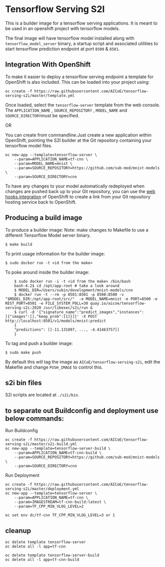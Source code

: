 # Tensorflow Serving S2I #

This is a builder image for a tensorflow serving applications. It is
meant to be used in an openshift project with tensorflow models.

The final image will have tensorflow model installed along with `tensorflow_model_server` binary, a startup script and associated
utilities to start tensorflow prediction endpoint at port `8500` & `8501`.

## Integration With OpenShift

To make it easier to deploy a tensorflow serving endpoint a template for OpenShift is also included. This can be loaded into your project using:

```
oc create -f https://raw.githubusercontent.com/AICoE/tensorflow-serving-s2i/master/template.yml
```

Once loaded, select the ``tensorflow-server`` template from the web console.
The ``APPLICATION_NAME`` , ``SOURCE_REPOSITORY``  , ``MODEL_NAME`` and ``SOURCE_DIRECTORY``must be specified.

OR

You can create from commandline.Just create a new application within OpenShift, pointing the S2I builder at the Git repository containing your tensorflow model files.

```
oc new-app --template=tensorflow-server \
    --param=APPLICATION_NAME=tf-cnn \
    --param=MODEL_NAME=mnist \
    --param=SOURCE_REPOSITORY=https://github.com/sub-mod/mnist-models \
    --param=SOURCE_DIRECTORY=cnn

```
To have any changes to your model automatically redeployed when changes are pushed back up to your Git repository, you can use the [web hooks integration](https://docs.openshift.com/container-platform/latest/dev_guide/builds.html#webhook-triggers) of OpenShift to create a link from your Git repository hosting service back to OpenShift.

## Producing a build image ##

To produce a builder image: 
Note: make changes to Makefile to use a different Tensorflow Model server binary.

    $ make build

To print usage information for the builder image:

    $ sudo docker run -t <id from the make>

To poke around inside the builder image:
```
    $ sudo docker run -i -t <id from the make> /bin/bash
    bash-4.2$ cd /opt/app-root # take a look around
    $ MODEL_DIR=/Users/subin/development/mnist-models/cnn
    $ docker run -t --rm -p 8501:8501 -p 8500:8500 -v "$MODEL_DIR:/opt/app-root/src/"  -e MODEL_NAME=mnist -e PORT=8500 -e REST_PORT=8501 -e FILE_SYSTEM_POLL=30 quay.io/aicoe/tensorflow-serving-s2i:2020 /usr/libexec/s2i/run &
    $ curl -d '{"signature_name":"predict_images","instances":[{"images":[],"keep_prob":[1]}]}' -X POST http://localhost:8501/v1/models/mnist:predict
    {
    "predictions": [[-11.131897, ..., -4.41463757]]
    }
```
To tag and push a builder image:

    $ sudo make push

By default this will tag the image as `AICoE/tensorflow-serving-s2i`,
edit the Makefile and change `PUSH_IMAGE` to control this.

## s2i bin files ##

S2i scripts are located at `./s2i/bin`.

## to separate out Buildconfig and deployment use below commands:  
Run Buildconfig  
```
oc create -f https://raw.githubusercontent.com/AICoE/tensorflow-serving-s2i/master/s2i-build.yml
oc new-app --template=tensorflow-server-build \
    --param=APPLICATION_NAME=tf-cnn-build \
    --param=SOURCE_REPOSITORY=https://github.com/sub-mod/mnist-models \
    --param=SOURCE_DIRECTORY=cnn
```
Run Deployment  
```
oc create -f https://raw.githubusercontent.com/AICoE/tensorflow-serving-s2i/master/deployment.yml
oc new-app --template=tensorflow-server \
    --param=APPLICATION_NAME=tf-cnn \
    --param=IMAGESTREAM=tf-cnn-build:latest \
    --param=TF_CPP_MIN_VLOG_LEVEL=2

oc set env dc/tf-cnn TF_CPP_MIN_VLOG_LEVEL=3 or 1
```
## cleanup
```
oc delete template tensorflow-server
oc delete all -l app=tf-cnn

oc delete template tensorflow-server-build
oc delete all -l app=tf-cnn-build
```
